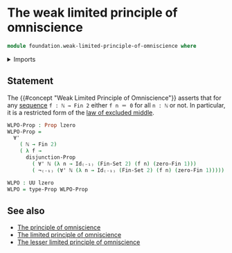 # The weak limited principle of omniscience

```agda
module foundation.weak-limited-principle-of-omniscience where
```

<details><summary>Imports</summary>

```agda
open import elementary-number-theory.natural-numbers

open import foundation.disjunction
open import foundation.negation
open import foundation.universal-quantification
open import foundation.universe-levels

open import foundation-core.propositions
open import foundation-core.sets

open import univalent-combinatorics.standard-finite-types
```

</details>

## Statement

The {{#concept "Weak Limited Principle of Omniscience"}} asserts that for any
[sequence](foundation.sequences.md) `f : ℕ → Fin 2` either `f n ＝ 0` for all
`n : ℕ` or not. In particular, it is a restricted form of the
[law of excluded middle](foundation.law-of-excluded-middle.md).

```agda
WLPO-Prop : Prop lzero
WLPO-Prop =
  ∀'
    ( ℕ → Fin 2)
    ( λ f →
      disjunction-Prop
        ( ∀' ℕ (λ n → Id₍₋₁₎ (Fin-Set 2) (f n) (zero-Fin 1)))
        ( ¬₍₋₁₎ (∀' ℕ (λ n → Id₍₋₁₎ (Fin-Set 2) (f n) (zero-Fin 1)))))

WLPO : UU lzero
WLPO = type-Prop WLPO-Prop
```

## See also

- [The principle of omniscience](foundation.principle-of-omniscience.md)
- [The limited principle of omniscience](foundation.limited-principle-of-omniscience.md)
- [The lesser limited principle of omniscience](foundation.lesser-limited-principle-of-omniscience.md)
